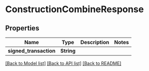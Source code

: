 # ConstructionCombineResponse

## Properties
Name | Type | Description | Notes
------------ | ------------- | ------------- | -------------
**signed_transaction** | **String** |  | 

[[Back to Model list]](../README.md#documentation-for-models) [[Back to API list]](../README.md#documentation-for-api-endpoints) [[Back to README]](../README.md)


